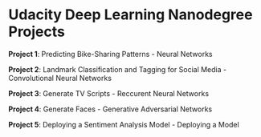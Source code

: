 # Udacity Deep Learning Nanodegree Projects

**Project 1**: Predicting Bike-Sharing Patterns - Neural Networks

**Project 2**: Landmark Classification and Tagging for Social Media - Convolutional Neural Networks

**Project 3**: Generate TV Scripts - Reccurent Neural Networks

**Project 4**: Generate Faces - Generative Adversarial Networks

**Project 5**: Deploying a Sentiment Analysis Model - Deploying a Model
